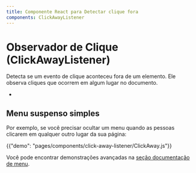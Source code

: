 ```yaml
---
title: Componente React para Detectar clique fora
components: ClickAwayListener
---
```


# Observador de Clique (ClickAwayListener)

<p class="description">Detecta se um evento de clique aconteceu fora de um elemento. Ele observa cliques que ocorrem em algum lugar no documento.</p>

-

## Menu suspenso simples

Por exemplo, se você precisar ocultar um menu quando as pessoas clicarem em qualquer outro lugar da sua página:

{{"demo": "pages/components/click-away-listener/ClickAway.js"}}

Você pode encontrar demonstrações avançadas na [seção documentação de menu](/components/menus/#menulist-composition).
